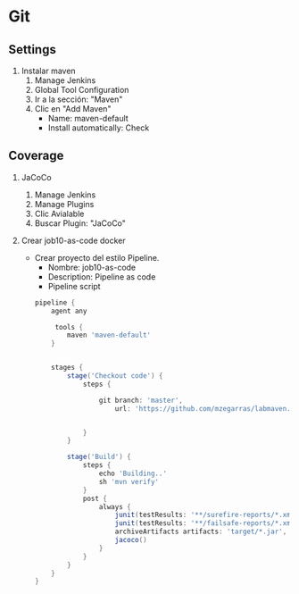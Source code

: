 # Git
## Settings
1. Instalar maven
    1. Manage Jenkins
    1. Global Tool Configuration
    1. Ir a la sección: "Maven"
    1. Clic en "Add Maven"
        * Name: maven-default
        * Install automatically: Check

## Coverage
1. JaCoCo
    1. Manage Jenkins
    1. Manage Plugins
    1. Clic Avialable
    1. Buscar Plugin: "JaCoCo"


1. Crear job10-as-code docker
    * Crear proyecto del estilo Pipeline.
        * Nombre: job10-as-code
        * Description: Pipeline as code
        * Pipeline script
        ```Groovy         
        pipeline {
            agent any

             tools {
                maven 'maven-default'
            }


            stages {
                stage('Checkout code') {
                    steps {

                        git branch: 'master',
                            url: 'https://github.com/mzegarras/labmaven.git'


                    }
                }

                stage('Build') {
                    steps {
                        echo 'Building..'
                        sh 'mvn verify'
                    }
                    post {
                        always {
                            junit(testResults: '**/surefire-reports/*.xml', allowEmptyResults: true)
                            junit(testResults: '**/failsafe-reports/*.xml', allowEmptyResults: true)
                            archiveArtifacts artifacts: 'target/*.jar', followSymlinks: false
                            jacoco()
                        }
                    }
                }
            }
        }
        ```

